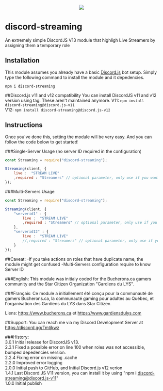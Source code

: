 <p align="center"><a href="https://nodei.co/npm/discord-streaming/"><img src="https://nodei.co/npm/discord-streaming.png"></a></p>

# discord-streaming
An extremely simple DiscordJS V13 module that highligh Live Streamers by assigning them a temporary role 

## Installation
This module assumes you already have a basic [Discord.js](https://discord.js.org/#/) bot setup.
Simply type the following command to install the module and it depedencies.
```
npm i discord-streaming
``` 
##Discord.js v11 and v12 compatibility 
You can install DiscordJS v11 and v12 version using tag.  These aren't maintained anymore.
V11: `npm install discord-streaming@discord.js-v11`  
V12: `npm install discord-streaming@discord.js-v12`  

## Instructions


Once you've done this, setting the module will be very easy.
And you can follow the code  below to get started!

###Single-Server Usage (no server ID required in the configuration)
```js
const Streaming = require("discord-streaming");

Streaming(client, {
	live :  "STREAM LIVE"
	,required : "Streamers" // optional parameter, only use if you want to take action on people of a specific role
});
```
###Multi-Servers Usage 

```js
const Streaming = require("discord-streaming");

Streaming(client, {
	"serverid1" : {
		live :  "STREAM LIVE"
		,required : "Streamers" // optional parameter, only use if you want to take action on people of a specific role
	}, 
	"serverid12" : {
		live :  "STREAM LIVE"		
		//,required : "Streamers" // optional parameter, only use if you want to take action on people of a specific role
	}
});
```

##Caveat:
-If you take actions on roles that have duplicate name, the module might get confused 
-Multi-Servers configuration require to know Server ID

###English:
This module was initialy coded for the Bucherons.ca gamers community and the Star Citizen Organization "Gardiens du LYS".

###Français:
Ce module a initiallement été conçu pour la communauté de gamers Bucherons.ca, la communauté gaming pour adultes au Québec, et l'organisation des Gardiens du LYS dans Star Citizen.  
  
Liens:  https://www.bucherons.ca et https://www.gardiensdulys.com  

##Support:
You can reach me via my Discord Development Server at https://discord.gg/Tmtjkwz

###History:  
3.0.1 Initial release for DiscordJS v13.  
2.3.1 Fixed a possible error on line 100 when roles was not accessible, bumped depedencies version.  
2.2.4 Fixing error on missing .cache  
2.2.0 Improved error logging  
2.0.0 Initial push to GitHub, and Initial Discord.js v12 verion  
1.4.1 Last Discord.JS V11 version, you can install it by using "npm i discord-streaming@discord.js-v11"  
1.0.0 Initial publish  